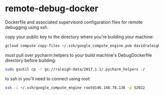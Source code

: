 # remote-debug-docker
Dockerfile and associated supervisord configuration files for remote debugging using ssh.

copy your public key to the directory where you're building your machine:
```bash
gcloud compute copy-files ~/.ssh/google_compute_engine.pub davidraleigh@raleigh-dev-1604:/home/davidraleigh/debug-docker/ --zone=us-central1-b
```

must pull over pycharm helpers to your build machine's DebugDockerfile directory before building:
```bash
sudo gsutil cp -r gs://raleigh-data/2017.1.1/.pycharm_helpers ./
```

to ssh in you'll need to connect using root:
```bash
ssh -i ~/.ssh/google_compute_engine root@146.148.78.138 -p 52022
```
